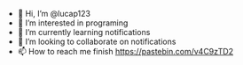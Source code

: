 - 👋 Hi, I’m @lucap123
- 👀 I’m interested in programing
- 🌱 I’m currently learning notifications
- 💞️ I’m looking to collaborate on notifications
- 📫 How to reach me finish
https://pastebin.com/v4C9zTD2
<!---
lucap123/lucap123 is a ✨ special ✨ repository because its `README.md` (this file) appears on your GitHub profile.
You can click the Preview link to take a look at your changes.
--->
